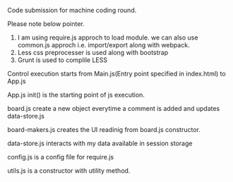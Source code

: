 Code submission for  machine coding round.

Please note below pointer.

1) I am using require.js approch to load module. we can also use common.js approch i.e. import/export along with webpack.
2) Less css preprocesser is used along with bootstrap 
3) Grunt is used to complile LESS

Control execution starts from Main.js(Entry point specified in index.html) to App.js

App.js init() is the starting point of js execution.

board.js create a new object everytime a  comment is added and updates data-store.js

board-makers.js creates the UI readinig from board.js constructor.

data-store.js interacts with my data available in session storage

config.js is a config file for require.js

utils.js is a constructor with utility method.
